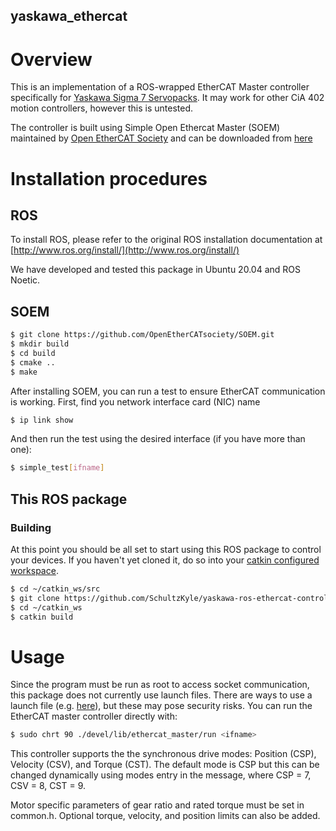 yaskawa_ethercat
----------------

# Overview

This is an implementation of a ROS-wrapped EtherCAT Master controller specifically for [Yaskawa Sigma 7 Servopacks](https://www.yaskawa.com/products/motion/sigma-7-servo-products/servopacks/sgd7s-ethercat). It may work for other CiA 402 motion controllers, however this is untested. 

The controller is built using Simple Open Ethercat Master (SOEM) maintained by [Open EtherCAT Society](https://openethercatsociety.github.io/) and can be downloaded from [here](https://github.com/OpenEtherCATsociety/SOEM)

# Installation procedures
## ROS

To install ROS, please refer to the original ROS installation documentation at [http://www.ros.org/install/](http://www.ros.org/install/)

We have developed and tested this package in Ubuntu 20.04 and ROS Noetic.

## SOEM

```sh
$ git clone https://github.com/OpenEtherCATsociety/SOEM.git
$ mkdir build
$ cd build
$ cmake ..
$ make
```

After installing SOEM, you can run a test to ensure EtherCAT communication is working. First, find you network interface card (NIC) name

```sh
$ ip link show
```

And then run the test using the desired interface (if you have more than one):

```sh
$ simple_test[ifname]
```

## This ROS package
### Building
At this point you should be all set to start using this ROS package to control your devices. If you haven't yet cloned it, do so into your [catkin configured workspace](http://wiki.ros.org/ROS/Tutorials/InstallingandConfiguringROSEnvironment). 
```sh
$ cd ~/catkin_ws/src
$ git clone https://github.com/SchultzKyle/yaskawa-ros-ethercat-control.git
$ cd ~/catkin_ws
$ catkin build
```

# Usage
Since the program must be run as root to access socket communication, this package does not currently use launch files. There are ways to use a launch file (e.g. [here](https://answers.ros.org/question/165246/launch-node-with-root-permissions/)), but these may pose security risks. You can run the EtherCAT master controller directly with:

```sh
$ sudo chrt 90 ./devel/lib/ethercat_master/run <ifname>
```

This controller supports the the synchronous drive modes: Position (CSP), Velocity (CSV), and Torque (CST). The default mode is CSP but this can be changed dynamically using modes entry in the message, where CSP = 7, CSV = 8, CST = 9.  

Motor specific parameters of gear ratio and rated torque must be set in common.h. Optional torque, velocity, and position limits can also be added.

